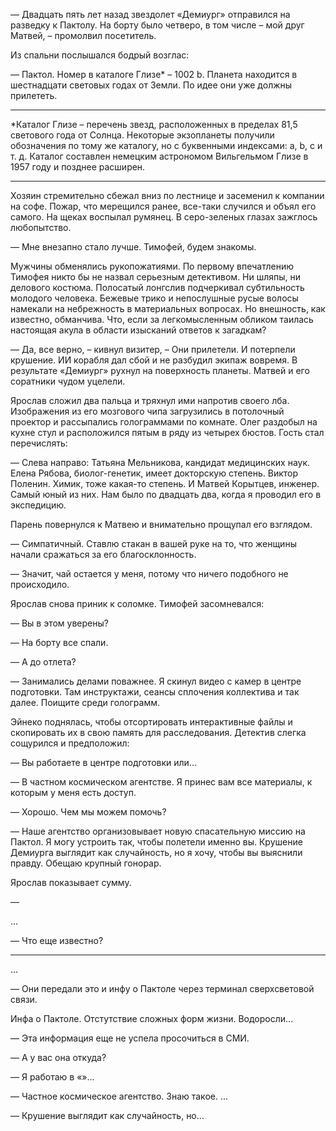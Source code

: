 — Двадцать пять лет назад звездолет «Демиург» отправился на разведку к Пактолу. На борту было четверо, в том числе – мой друг Матвей, – промолвил посетитель.

Из спальни послышался бодрый возглас:

— Пактол. Номер в каталоге Глизе\* – 1002 b. Планета находится в шестнадцати световых годах от Земли. По идее они уже должны прилететь.

---
\*Каталог Глизе – перечень звезд, расположенных в пределах 81,5 светового года от Солнца. Некоторые экзопланеты получили обозначения по тому же каталогу, но с буквенными индексами: a, b, c и т. д. Каталог составлен немецким астрономом Вильгельмом Глизе в 1957 году и позднее расширен.

---
Хозяин стремительно сбежал вниз по лестнице и засеменил к компании на софе. Пожар, что мерещился ранее, все-таки случился и объял его самого. На щеках воспылал румянец. В серо-зеленых глазах зажглось любопытство.

— Мне внезапно стало лучше. Тимофей, будем знакомы.

Мужчины обменялись рукопожатиями. По первому впечатлению Тимофея никто бы не назвал серьезным детективом. Ни шляпы, ни делового костюма. Полосатый лонгслив подчеркивал субтильность молодого человека. Бежевые трико и непослушные русые волосы намекали на небрежность в материальных вопросах. Но внешность, как известно, обманчива. Что, если за легкомысленным обликом таилась настоящая акула в области изысканий ответов к загадкам?

— Да, все верно, – кивнул визитер, – Они прилетели. И потерпели крушение. ИИ корабля дал сбой и не разбудил экипаж вовремя. В результате «Демиург» рухнул на поверхность планеты. Матвей и его соратники чудом уцелели.

Ярослав сложил два пальца и тряхнул ими напротив своего лба. Изображения из его мозгового чипа загрузились в потолочный проектор и рассыпались голограммами по комнате. Олег раздобыл на кухне стул и расположился пятым в ряду из четырех бюстов. Гость стал перечислять:

— Слева направо: Татьяна Мельникова, кандидат медицинских наук. Елена Рябова, биолог-генетик, имеет докторскую степень. Виктор Поленин. Химик, тоже какая-то степень. И Матвей Корытцев, инженер. Самый юный из них. Нам было по двадцать два, когда я проводил его в экспедицию. 

Парень повернулся к Матвею и внимательно прощупал его взглядом.

— Симпатичный. Ставлю стакан в вашей руке на то, что женщины начали сражаться за его благосклонность.

— Значит, чай остается у меня, потому что ничего подобного не происходило.

Ярослав снова приник к соломке. Тимофей засомневался:

— Вы в этом уверены?

— На борту все спали.

— А до отлета?

— Занимались делами поважнее. Я скинул видео с камер в центре подготовки. Там инструктажи, сеансы сплочения коллектива и так далее. Поищите среди голограмм.

Эйнеко поднялась, чтобы отсортировать интерактивные файлы и скопировать их в свою память для расследования. Детектив слегка сощурился и предположил:

— Вы работаете в центре подготовки или...

— В частном космическом агентстве. Я принес вам все материалы, к которым у меня есть доступ. 

— Хорошо. Чем мы можем помочь?

— Наше агентство организовывает новую спасательную миссию на Пактол. Я могу устроить так, чтобы полетели именно вы. Крушение Демиурга выглядит как случайность, но я хочу, чтобы вы выяснили правду. Обещаю крупный гонорар.

Ярослав показывает сумму.

— 



...


— Что еще известно?

---
...

— Они передали это и инфу о Пактоле через терминал сверхсветовой связи.

Инфа о Пактоле. Отстутствие сложных форм жизни. Водоросли...

— Эта информация еще не успела просочиться в СМИ.

— А у вас она откуда?

— Я работаю в «»...

— Частное космическое агентство. Знаю такое. 
...

— Крушение выглядит как случайность, но...


